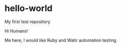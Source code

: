 # hello-world
My first test repository

Hi Humans!

Me here, I would like Ruby and Watir automation testing.
